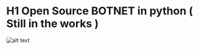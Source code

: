 # H1 Open Source BOTNET in python ( Still in the works )

![alt text](https://cdn.discordapp.com/attachments/1187363712764485745/1187363773028253776/Screenshot_2023-12-21_065815.png)
